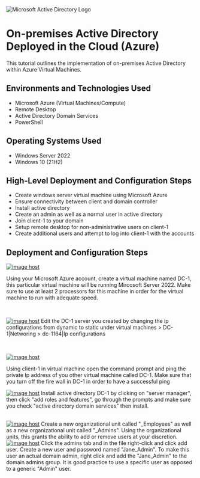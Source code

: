 <img src="https://i.imgur.com/pU5A58S.png" alt="Microsoft Active Directory Logo"/>
</p>

<h1>On-premises Active Directory Deployed in the Cloud (Azure)</h1>
This tutorial outlines the implementation of on-premises Active Directory within Azure Virtual Machines.<br />

<h2>Environments and Technologies Used</h2>

- Microsoft Azure (Virtual Machines/Compute)
- Remote Desktop
- Active Directory Domain Services
- PowerShell

<h2>Operating Systems Used </h2>

- Windows Server 2022
- Windows 10 (21H2)

<h2>High-Level Deployment and Configuration Steps</h2>

- Create windows server virtual machine using Microsoft Azure
- Ensure connectivity between client and domain controller
- Install active directory
- Create an admin as well as a normal user in active directory
- Join client-1 to your domain
- Setup remote desktop for non-administrative users on client-1
- Create additional users and attempt to log into client-1 with the accounts

<h2>Deployment and Configuration Steps</h2>

<p>
<a href="https://imgbox.com/J9sH7XUY" target="_blank"><img src="https://thumbs2.imgbox.com/96/c1/J9sH7XUY_t.png" alt="image host"/></a>
</p>
<p>
Using your Microsoft Azure account, create a virtual machine named DC-1, this particular virtual machine will be running Mircosoft Server 2022. Make sure to use at least 2 processors for this machine in order for the virtual machine to run with adequate speed.
</p>
<br />

<p>
<a href="https://imgbox.com/AOvKPOhA" target="_blank"><img src="https://thumbs2.imgbox.com/9d/be/AOvKPOhA_t.png" alt="image host"/></a>
  Edit the DC-1 server you created by changing the ip configurations from dynamic to static under virtual machines > DC-1|Networing > dc-1164|Ip configurations
</p>
<br />

<p>
<a href="https://imgbox.com/FqvUSleT" target="_blank"><img src="https://thumbs2.imgbox.com/a5/28/FqvUSleT_t.png" alt="image host"/></a></p>
<p>
Using client-1 in virtual machine open the command prompt and ping the private Ip address of you other virtual machine called DC-1. Make sure that you turn off the fire wall in DC-1 in order to have a successful ping
</p>
<a href="https://imgbox.com/ID5dTPo3" target="_blank"><img src="https://thumbs2.imgbox.com/20/c8/ID5dTPo3_t.png" alt="image host"/></a>
Install active directory DC-1 by clicking on "server manager", then click "add roles and features", go through the prompts and make sure you check "active directory domain services" then install.
<p></p>
<br />
<a href="https://imgbox.com/fQklGRyC" target="_blank"><img src="https://thumbs2.imgbox.com/e1/8b/fQklGRyC_t.png" alt="image host"/></a>
Create a new organizational unit called "_Employees" as well as a new organizational unit called "_Admins". Using the organizational units, this grants the ability to add or remove users at your discretion.
<a href="https://imgbox.com/KcszsYa2" target="_blank"><img src="https://thumbs2.imgbox.com/44/ac/KcszsYa2_t.png" alt="image host"/></a>
Click the admins tab and in the file right-click and click add user. Create a new user and password named "Jane_Admin". To make this user an actual domain admin, right click and add the "Jane_Admin" to the domain admins group. It is good practice to use a specific user as opposed to a generic "Admin" user.
